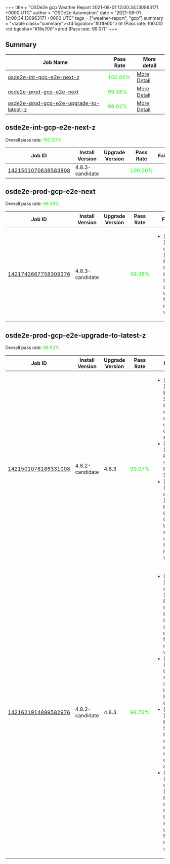 +++
title = "OSDe2e gcp Weather Report 2021-08-01 12:00:34.130963171 +0000 UTC"
author = "OSDe2e Automation"
date = "2021-08-01 12:00:34.130963171 +0000 UTC"
tags = ["weather-report", "gcp"]
summary = "<table class=\"summary\"><tr><td bgcolor=\"#01fe00\"></td><td>int (Pass rate: 100.00)</td></tr><tr><td bgcolor=\"#18e700\"></td><td>prod (Pass rate: 99.07)</td></tr></table>"
+++
## Summary

| Job Name | Pass Rate | More detail |
|----------|-----------|-------------|
|[osde2e-int-gcp-e2e-next-z](https://prow.ci.openshift.org/?job=osde2e-int-gcp-e2e-next-z)| <span style="color:#01fe00;">100.00%</span>|[More Detail](#osde2e-int-gcp-e2e-next-z)|
|[osde2e-prod-gcp-e2e-next](https://prow.ci.openshift.org/?job=osde2e-prod-gcp-e2e-next)| <span style="color:#10ef00;">99.38%</span>|[More Detail](#osde2e-prod-gcp-e2e-next)|
|[osde2e-prod-gcp-e2e-upgrade-to-latest-z](https://prow.ci.openshift.org/?job=osde2e-prod-gcp-e2e-upgrade-to-latest-z)| <span style="color:#1ce300;">98.92%</span>|[More Detail](#osde2e-prod-gcp-e2e-upgrade-to-latest-z)|



## osde2e-int-gcp-e2e-next-z

Overall pass rate: <span style="color:#01fe00;">100.00%</span>

| Job ID | Install Version | Upgrade Version | Pass Rate | Failures |
|--------|-----------------|-----------------|-----------|----------|
[1421501070638583808](https://prow.ci.openshift.org/view/gs/origin-ci-test/logs/osde2e-int-gcp-e2e-next-z/1421501070638583808) | 4.8.3-candidate |  | <span style="color:#01fe00;">100.00%</span>|



## osde2e-prod-gcp-e2e-next

Overall pass rate: <span style="color:#10ef00;">99.38%</span>

| Job ID | Install Version | Upgrade Version | Pass Rate | Failures |
|--------|-----------------|-----------------|-----------|----------|
[1421742667758309376](https://prow.ci.openshift.org/view/gs/origin-ci-test/logs/osde2e-prod-gcp-e2e-next/1421742667758309376) | 4.8.3-candidate |  | <span style="color:#10ef00;">99.38%</span>|<ul><li>[install] [Suite: operators] [OSD] RBAC Operator Operator Upgrade should upgrade from the replaced version</li></ul>



## osde2e-prod-gcp-e2e-upgrade-to-latest-z

Overall pass rate: <span style="color:#1ce300;">98.92%</span>

| Job ID | Install Version | Upgrade Version | Pass Rate | Failures |
|--------|-----------------|-----------------|-----------|----------|
[1421501078188331008](https://prow.ci.openshift.org/view/gs/origin-ci-test/logs/osde2e-prod-gcp-e2e-upgrade-to-latest-z/1421501078188331008) | 4.8.2-candidate | 4.8.3 | <span style="color:#18e700;">99.07%</span>|<ul><li>[upgrade] [Suite: e2e] Encrypted Storage in GCP clusters can be created by dedicated admins</li><li>[upgrade] [Suite: e2e] Pods should be Running or Succeeded</li><li>[upgrade] [Suite: operators] [OSD] RBAC Operator Operator Upgrade should upgrade from the replaced version</li></ul>
[1421621914899582976](https://prow.ci.openshift.org/view/gs/origin-ci-test/logs/osde2e-prod-gcp-e2e-upgrade-to-latest-z/1421621914899582976) | 4.8.2-candidate | 4.8.3 | <span style="color:#20df00;">98.76%</span>|<ul><li>[install] [Suite: operators] [OSD] RBAC Operator Operator Upgrade should upgrade from the replaced version</li><li>[upgrade] [Suite: e2e] Cluster state should include Prometheus data</li><li>[upgrade] [Suite: e2e] Encrypted Storage in GCP clusters can be created by dedicated admins</li><li>[upgrade] [Suite: operators] [OSD] RBAC Operator Operator Upgrade should upgrade from the replaced version</li></ul>




